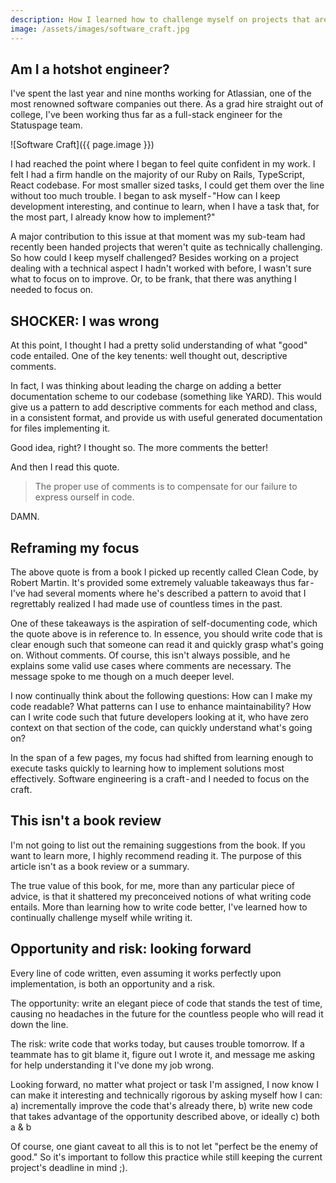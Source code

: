 ```yaml
---
description: How I learned how to challenge myself on projects that aren’t challenging, among other lessons.
image: /assets/images/software_craft.jpg
---
```

## Am I a hotshot engineer?
I've spent the last year and nine months working for Atlassian, one of the most renowned software companies out there. As a grad hire straight out of college, I've been working thus far as a full-stack engineer for the Statuspage team. 

![Software Craft]({{ page.image }})

I had reached the point where I began to feel quite confident in my work. I felt I had a firm handle on the majority of our Ruby on Rails, TypeScript, React codebase. For most smaller sized tasks, I could get them over the line without too much trouble. I began to ask myself - "How can I keep development interesting, and continue to learn, when I have a task that, for the most part, I already know how to implement?"

A major contribution to this issue at that moment was my sub-team had recently been handed projects that weren't quite as technically challenging. So how could I keep myself challenged? Besides working on a project dealing with a technical aspect I hadn't worked with before, I wasn't sure what to focus on to improve. Or, to be frank, that there was anything I needed to focus on.

## SHOCKER: I was wrong
At this point, I thought I had a pretty solid understanding of what "good" code entailed. One of the key tenents: well thought out, descriptive comments.

In fact, I was thinking about leading the charge on adding a better documentation scheme to our codebase (something like YARD). This would give us a pattern to add descriptive comments for each method and class, in a consistent format, and provide us with useful generated documentation for files implementing it.

Good idea, right? I thought so. The more comments the better!

And then I read this quote.

> The proper use of comments is to compensate for our failure to express ourself in code.

DAMN.

## Reframing my focus
The above quote is from a book I picked up recently called Clean Code, by Robert Martin. It's provided some extremely valuable takeaways thus far - I've had several moments where he's described a pattern to avoid that I regrettably realized I had made use of countless times in the past.

One of these takeaways is the aspiration of self-documenting code, which the quote above is in reference to. In essence, you should write code that is clear enough such that someone can read it and quickly grasp what's going on. Without comments. Of course, this isn't always possible, and he explains some valid use cases where comments are necessary. The message spoke to me though on a much deeper level.

I now continually think about the following questions: How can I make my code readable? What patterns can I use to enhance maintainability? How can I write code such that future developers looking at it, who have zero context on that section of the code, can quickly understand what's going on?

In the span of a few pages, my focus had shifted from learning enough to execute tasks quickly to learning how to implement solutions most effectively. Software engineering is a craft - and I needed to focus on the craft.

## This isn't a book review
I'm not going to list out the remaining suggestions from the book. If you want to learn more, I highly recommend reading it. The purpose of this article isn't as a book review or a summary.

The true value of this book, for me, more than any particular piece of advice, is that it shattered my preconceived notions of what writing code entails. More than learning how to write code better, I've learned how to continually challenge myself while writing it.

## Opportunity and risk: looking forward
Every line of code written, even assuming it works perfectly upon implementation, is both an opportunity and a risk.

The opportunity: write an elegant piece of code that stands the test of time, causing no headaches in the future for the countless people who will read it down the line.

The risk: write code that works today, but causes trouble tomorrow. If a teammate has to git blame it, figure out I wrote it, and message me asking for help understanding it I've done my job wrong.

Looking forward, no matter what project or task I'm assigned, I now know I can make it interesting and technically rigorous by asking myself how I can:
a) incrementally improve the code that's already there,
b) write new code that takes advantage of the opportunity described above, or ideally
c) both a & b

Of course, one giant caveat to all this is to not let "perfect be the enemy of good." So it's important to follow this practice while still keeping the current project's deadline in mind ;).